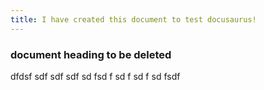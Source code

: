 ```yaml
---
title: I have created this document to test docusaurus!
---
```


### document heading to be deleted

dfdsf sdf sdf sdf
sd fsd
 f
 sd f
 sd
 f 
 sd 
 fsdf